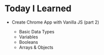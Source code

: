 # Today I Learned

- Create Chrome App with Vanilla JS (part 2)

  - Basic Data Types
  - Variables
  - Booleans
  - Arrays & Objects
